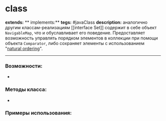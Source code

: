# class 
**extends:** 
** implements:** 
**tegs:** #javaClass
**description:** аналогично другим классам-реализациям [[interface Set]] содержит в себе объект `NavigableMap`, что и обуславливает его поведение. Предоставляет возможность управлять порядком элементов в коллекции при помощи объекта `Comparator`, либо сохраняет элементы с использованием "[natural ordering](http://docs.oracle.com/javase/8/docs/api/java/lang/Comparable.html)".

---
### Возможности:
- 
### Методы класса:
- 

### Примеры использования:
